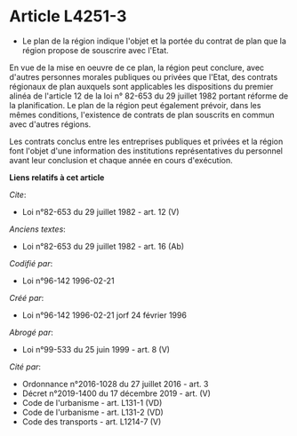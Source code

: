 # Article L4251-3

- Le plan de la région indique l'objet et la portée du contrat de plan que la région propose de souscrire avec l'Etat.

En vue de la mise en oeuvre de ce plan, la région peut conclure, avec d'autres personnes morales publiques ou privées que
l'Etat, des contrats régionaux de plan auxquels sont applicables les dispositions du premier alinéa de l'article 12 de la loi
n° 82-653 du 29 juillet 1982 portant réforme de la planification. Le plan de la région peut également prévoir, dans les mêmes
conditions, l'existence de contrats de plan souscrits en commun avec d'autres régions.

Les contrats conclus entre les entreprises publiques et privées et la région font l'objet d'une information des institutions
représentatives du personnel avant leur conclusion et chaque année en cours d'exécution.

**Liens relatifs à cet article**

_Cite_:

  - Loi n°82-653 du 29 juillet 1982 - art. 12 (V)

_Anciens textes_:

  - Loi n°82-653 du 29 juillet 1982 - art. 16 (Ab)

_Codifié par_:

  - Loi n°96-142 1996-02-21

_Créé par_:

  - Loi n°96-142 1996-02-21 jorf 24 février 1996

_Abrogé par_:

  - Loi n°99-533 du 25 juin 1999 - art. 8 (V)

_Cité par_:

  - Ordonnance n°2016-1028 du 27 juillet 2016 - art. 3
  - Décret n°2019-1400 du 17 décembre 2019 - art. (V)
  - Code de l'urbanisme - art. L131-1 (VD)
  - Code de l'urbanisme - art. L131-2 (VD)
  - Code des transports - art. L1214-7 (V)
